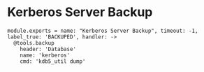 
# Kerberos Server Backup

    module.exports = name: "Kerberos Server Backup", timeout: -1, label_true: 'BACKUPED', handler: ->
      @tools.backup
        header: 'Database'
        name: 'kerberos'
        cmd: 'kdb5_util dump'
